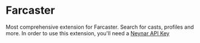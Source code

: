 # Farcaster

Most comprehensive extension for Farcaster. Search for casts, profiles and more. In order to use this extension, you'll need a [Neynar API Key](https://neynar.com?ref=raycast)
